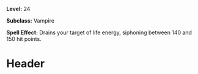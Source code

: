 <!-- TITLE: Spell: Siphon Life -->
<!-- SUBTITLE:  -->

**Level:** 24

**Subclass:** Vampire

**Spell Effect:** Drains your target of life energy, siphoning between 140 and 150 hit points.

# Header